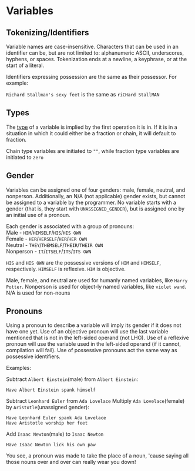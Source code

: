 # Variables

## Tokenizing/Identifiers

Variable names are case-insensitive. Characters that can be used in an
identifier can be, but are not limited to: alphanumeric ASCII, underscores,
hyphens, or spaces. Tokenization ends at a newline, a keyphrase, or at the
start of a literal.

Identifiers expressing possession are the same as their possessor. For
example:

`Richard Stallman's sexy feet` is the same as `riCHard StallMAN`

## Types

The [type](types.md) of a variable is implied by the first operation it is in.
If it is in a situation in which it could either be a fraction or chain, it
will default to fraction.

Chain type variables are initiated to `""`, while fraction type variables are
initiated to `zero`

## Gender

Variables can be assigned one of four genders: male, female, neutral, and
nonperson. Additionally, an N/A (not applicable) gender exists, but cannot be
assigned to a variable by the programmer. No variable starts with a gender
(that is, they start with `UNASSIGNED_GENDER`), but is assigned one by an
initial use of a pronoun.

Each gender is associated with a group of pronouns:  
Male - `HIM`/`HIMSELF`/`HIS`/`HIS OWN`  
Female - `HER`/`HERSELF`/`HER`/`HER OWN`  
Neutral - `THEY`/`THEMSELF`/`THEIR`/`THEIR OWN`  
Nonperson - `IT`/`ITSELF`/`ITS`/`ITS OWN`  

`HIS` and `HIS OWN` are the possessive versions of `HIM` and `HIMSELF`,
respectively. `HIMSELF` is reflexive. `HIM` is objective.

Male, female, and neutral are used for humanly named variables, like `Harry
Potter`. Nonperson is used for object-ly named variables, like `violet wand`.
N/A is used for non-nouns

## Pronouns

Using a pronoun to describe a variable will imply its gender if it does
not have one yet. Use of an objective pronoun will use the last variable
mentioned that is not in the left-sided operand (not LHO). Use of a
reflexive pronoun will use the variable used in the left-sided operand
(if it cannot, compilation will fail). Use of possessive pronouns act the
same way as possessive identifiers.

Examples:

Subtract `Albert Einstein`(male) from `Albert Einstein`:

    Have Albert Einstein spank himself

Subtract `Leonhard Euler` from `Ada Lovelace`
Multiply `Ada Lovelace`(female) by `Aristotle`(unassigned gender):

    Have Leonhard Euler spank Ada Lovelace
    Have Aristotle worship her feet

Add `Isaac Newton`(male) to `Isaac Newton`

    Have Isaac Newton lick his own paw

You see, a pronoun was made to take the place of a noun, 'cause saying
all those nouns over and over can really wear you down!
